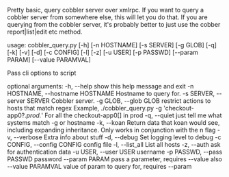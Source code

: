 Pretty basic, query cobbler server over xmlrpc.  If you want to query a cobbler
server from somewhere else, this will let you do that.  If you are querying
from the cobbler server, it's probably better to just use the cobber <object>
report|list|edit etc method.


usage: cobbler_query.py [-h] [-n HOSTNAME] [-s SERVER] [-g GLOB] [-q] [-k]
                        [-v] [-d] [-c CONFIG] [-l] [-z] [-u USER] [-p PASSWD]
                        [--param PARAM] [--value PARAMVAL]

Pass cli options to script

optional arguments:
  -h, --help            show this help message and exit
  -n HOSTNAME, --hostname HOSTNAME
                        Hostname to query for.
  -s SERVER, --server SERVER
                        Cobbler server.
  -g GLOB, --glob GLOB  restrict actions to hosts that match regex Example,
                        ./cobbler_query.py -g 'checkout-app0?.*prod.*' For all
                        the checkout-app0[] in prod
  -q, --quiet           just tell me what systems match -g or hostname
  -k, --koan            Return data that koan would see, including expanding
                        inheritance. Only works in conjunction with the n flag
  -v, --verbose         Extra info about stuff
  -d, --debug           Set logging level to debug
  -c CONFIG, --config CONFIG
                        config file
  -l, --list_all        List all hosts
  -z, --auth            ask for authentication data
  -u USER, --user USER  username
  -p PASSWD, --pass PASSWD
                        password
  --param PARAM         pass a parameter, requires --value also
  --value PARAMVAL      value of param to query for, requires --param

